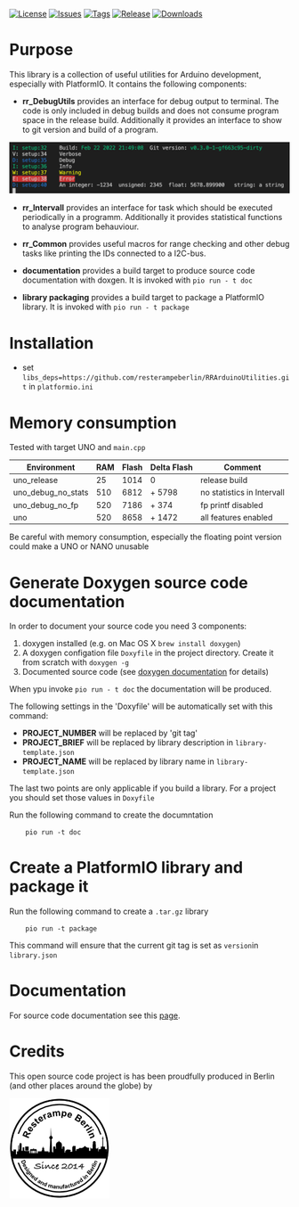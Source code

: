 [![License](https://img.shields.io/badge/License-CC%20BY--SA%204.0-lightgrey.svg)](https://creativecommons.org/licenses/by-sa/4.0)
[![Issues](https://img.shields.io/github/issues/resterampeberlin/rr_ArduinoUtils)](https://github.com/resterampeberlin/rr_ArduinoUtils/issues)
[![Tags](https://img.shields.io/github/v/tag/resterampeberlin/rr_ArduinoUtils)](https://github.com/resterampeberlin/rr_ArduinoUtils/tags)
[![Release](https://img.shields.io/github/v/release/resterampeberlin/rr_ArduinoUtils)](https://github.com/resterampeberlin/rr_Arduinotils.git)
[![Downloads](https://img.shields.io/github/downloads/resterampeberlin/rr_ArduinoUtils/total)](https://github.com/resterampeberlin/rr_ArduinoUtils.git)
              
# Purpose

This library is a collection of useful utilities for Arduino development, especially with PlatformIO. It 
contains the following components:

- **rr_DebugUtils** provides an interface for debug output to terminal. The code is only included in debug builds and 
does not consume program space in the release build. 
Additionally it provides an interface to show to git version and build of a program.

![Screenshot](img/Screenshot.png)

- **rr_Intervall** provides an interface for task which should be executed periodically in a programm. Additionally it provides
statistical functions to analyse program behauviour.

- **rr_Common** provides useful macros for range checking and other debug tasks like printing the IDs connected
  to a I2C-bus.

- **documentation** provides a build target to produce source code documentation with doxgen. 
It is invoked with `pio run - t doc`

- **library packaging** provides a build target to package a PlatformIO library. 
It is invoked with `pio run - t package`

# Installation

- set `libs_deps=https://github.com/resterampeberlin/RRArduinoUtilities.git` in `platformio.ini`

# Memory consumption

Tested with target UNO and `main.cpp`

| Environment        | RAM | Flash | Delta Flash | Comment                    |
| ------------------ | --- | ----- | ----------- | -------------------------- |
| uno_release        | 25  | 1014  | 0           | release build              |
| uno_debug_no_stats | 510 | 6812  | + 5798      | no statistics in Intervall |
| uno_debug_no_fp    | 520 | 7186  | + 374       | fp printf disabled         |
| uno                | 520 | 8658  | + 1472      | all features enabled       |

Be careful with memory consumption, especially the floating point version could make a UNO or NANO unusable

# Generate Doxygen source code documentation

In order to document your source code you need 3 components:

1. doxygen installed (e.g. on Mac OS X `brew install doxygen`)
2. A doxygen configation file `Doxyfile` in the project directory. Create it from scratch with `doxygen -g`
3. Documented source code (see [doxygen documentation](https://www.doxygen.nl/) for details)

When ypu invoke `pio run - t doc` the documentation will be produced. 

The following settings in the 'Doxyfile' will be automatically set with this command:
- **PROJECT_NUMBER** will be replaced by 'git tag'
- **PROJECT_BRIEF** will be replaced by library description in `library-template.json`
- **PROJECT_NAME** will be replaced by library name in `library-template.json`

The last two points are only applicable if you build a library. 
For a project you should set those values in `Doxyfile`

Run the following command to create the documntation

        pio run -t doc

# Create a PlatformIO library and package it

Run the following command to create a `.tar.gz` library

        pio run -t package

This command will ensure that the current git tag is set as `version`in `library.json`

# Documentation

For source code documentation see this [page](https://resterampeberlin.github.io/rr_ArduinoUtils/).

# Credits

This open source code project is has been proudfully produced in Berlin (and other places around the globe) by

![Logo](img/Logo180x180.png)



